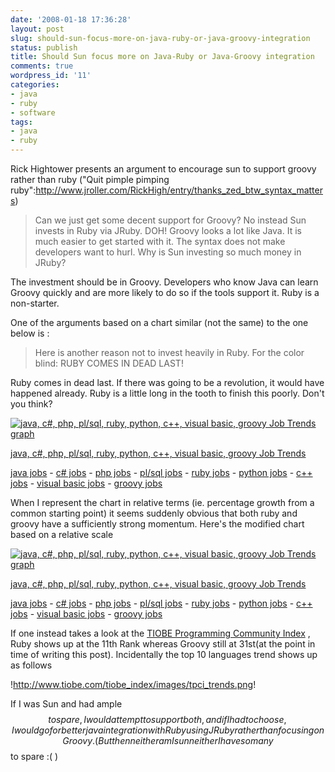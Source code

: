 ```yaml
---
date: '2008-01-18 17:36:28'
layout: post
slug: should-sun-focus-more-on-java-ruby-or-java-groovy-integration
status: publish
title: Should Sun focus more on Java-Ruby or Java-Groovy integration
comments: true
wordpress_id: '11'
categories:
- java
- ruby
- software
tags:
- java
- ruby
---
```


Rick Hightower presents an argument to encourage sun to support groovy rather than ruby ("Quit pimple pimping ruby":http://www.jroller.com/RickHigh/entry/thanks_zed_btw_syntax_matters)

> Can we just get some decent support for Groovy? No instead Sun invests in Ruby via JRuby. DOH! Groovy looks a lot like Java. It is much easier to get started with it. The syntax does not make developers want to hurl. Why is Sun investing so much money in JRuby?  
  
The investment should be in Groovy. Developers who know Java can learn Groovy quickly and are more likely to do so if the tools support it. Ruby is a non-starter.

One of the arguments based on a chart similar (not the same) to the one below is :

> Here is another reason not to invest heavily in Ruby. For the color blind: RUBY COMES IN DEAD LAST!   
  
Ruby comes in dead last. If there was going to be a revolution, it would have happened already. Ruby is a little long in the tooth to finish this poorly. Don't you think? 




[
![java, c#, php, pl/sql, ruby, python, c++, visual basic, groovy Job Trends graph](http://www.indeed.com/trendgraph/jobgraph.png?q=java%2C+c%23%2C+php%2C+pl%2Fsql%2C+ruby%2C+python%2C+c%2B%2B%2C+visual+basic%2C+groovy)
](http://www.indeed.com/jobtrends?q=java%2C+c%23%2C+php%2C+pl%2Fsql%2C+ruby%2C+python%2C+c%2B%2B%2C+visual+basic%2C+groovy)




[java, c#, php, pl/sql, ruby, python, c++, visual basic, groovy Job Trends](http://www.indeed.com/jobtrends?q=java%2C+c%23%2C+php%2C+pl%2Fsql%2C+ruby%2C+python%2C+c%2B%2B%2C+visual+basic%2C+groovy)


[java jobs](http://www.indeed.com/jobs?q=java) - [c# jobs](http://www.indeed.com/jobs?q=c%23) - [php jobs](http://www.indeed.com/jobs?q=php) - [pl/sql jobs](http://www.indeed.com/jobs?q=pl%2Fsql) - [ruby jobs](http://www.indeed.com/jobs?q=ruby) - [python jobs](http://www.indeed.com/jobs?q=python) - [c++ jobs](http://www.indeed.com/jobs?q=c%2B%2B) - [visual basic jobs](http://www.indeed.com/jobs?q=visual+basic) - [groovy jobs](http://www.indeed.com/jobs?q=groovy)








When I represent the chart in relative terms (ie. percentage growth from a common starting point) it seems suddenly obvious that both ruby and groovy have a sufficiently strong momentum. Here's the modified chart based on a relative scale 




[
![java, c#, php, pl/sql, ruby, python, c++, visual basic, groovy Job Trends graph](http://www.indeed.com/trendgraph/jobgraph.png?q=java%2C+c%23%2C+php%2C+pl%2Fsql%2C+ruby%2C+python%2C+c%2B%2B%2C+visual+basic%2C+groovy&relative=1)
](http://www.indeed.com/jobtrends?q=java%2C+c%23%2C+php%2C+pl%2Fsql%2C+ruby%2C+python%2C+c%2B%2B%2C+visual+basic%2C+groovy&relative=1&relative=1)




[java, c#, php, pl/sql, ruby, python, c++, visual basic, groovy Job Trends](http://www.indeed.com/jobtrends?q=java%2C+c%23%2C+php%2C+pl%2Fsql%2C+ruby%2C+python%2C+c%2B%2B%2C+visual+basic%2C+groovy&relative=1&relative=1)


[java jobs](http://www.indeed.com/jobs?q=java) - [c# jobs](http://www.indeed.com/jobs?q=c%23) - [php jobs](http://www.indeed.com/jobs?q=php) - [pl/sql jobs](http://www.indeed.com/jobs?q=pl%2Fsql) - [ruby jobs](http://www.indeed.com/jobs?q=ruby) - [python jobs](http://www.indeed.com/jobs?q=python) - [c++ jobs](http://www.indeed.com/jobs?q=c%2B%2B) - [visual basic jobs](http://www.indeed.com/jobs?q=visual+basic) - [groovy jobs](http://www.indeed.com/jobs?q=groovy)







If one instead takes a look at the [TIOBE Programming Community Index](http://www.tiobe.com/tpci.htm) , Ruby shows up at the 11th Rank whereas Groovy still at 31st(at the point in time of writing this post). Incidentally the top 10 languages trend shows up as follows


!http://www.tiobe.com/tiobe_index/images/tpci_trends.png!

If I was Sun and had ample $$ to spare, I would attempt to support both, and if I had to choose, I would go for better java integration with Ruby using JRuby rather than focusing on Groovy. 
(But then neither am I sun neither I have so many $$ to spare :( )


